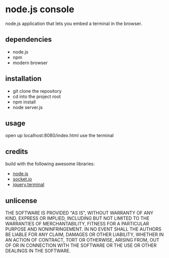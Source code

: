 # node.js console
node.js application that lets you embed a terminal in the browser.

## dependencies
* node.js
* npm
* modern browser

## installation
* git clone the repository
* cd into the project root
* npm install
* node server.js

## usage
open up localhost:8080/index.html
use the terminal

## credits
build with the following awesome libraries:
* [node.js](http://nodejs.org/)
* [socket.io](http://socket.io/)
* [jquery.terminal](http://terminal.jcubic.pl/)

## unlicense
THE SOFTWARE IS PROVIDED "AS IS", WITHOUT WARRANTY OF ANY KIND,
EXPRESS OR IMPLIED, INCLUDING BUT NOT LIMITED TO THE WARRANTIES OF
MERCHANTABILITY, FITNESS FOR A PARTICULAR PURPOSE AND NONINFRINGEMENT.
IN NO EVENT SHALL THE AUTHORS BE LIABLE FOR ANY CLAIM, DAMAGES OR
OTHER LIABILITY, WHETHER IN AN ACTION OF CONTRACT, TORT OR OTHERWISE,
ARISING FROM, OUT OF OR IN CONNECTION WITH THE SOFTWARE OR THE USE OR
OTHER DEALINGS IN THE SOFTWARE.
